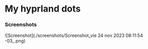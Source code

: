 # My hyprland dots

### Screenshots

![Screenshot](./screenshots/Screenshot_vie 24 nov 2023 08:11:54 -03_.png)  
